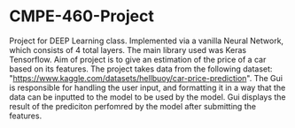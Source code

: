# CMPE-460-Project
Project for DEEP Learning class. Implemented via a vanilla Neural Network, which consists of 4 total layers. The main library used was Keras Tensorflow.
Aim of project is to give an estimation of the price of a car based on its features.
The project takes data from the following dataset: "https://www.kaggle.com/datasets/hellbuoy/car-price-prediction".
The Gui is responsible for handling the user input, and formatting it in a way that the data can be inputted to the model to be used by the model.
Gui displays the result of the prediciton perfomred by the model after submitting the features.
